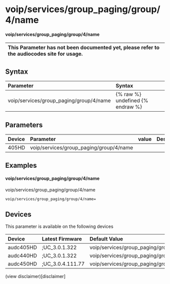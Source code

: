 ﻿---
description: voip/services/group_paging/group/4/name
search: false
---

# voip/services/group_paging/group/4/name

#### voip/services/group_paging/group/4/name


| This Parameter has not been documented yet, please refer to the audiocodes site for usage.  |
| :--- |

## Syntax
| Parameter | Syntax |
| :--- | :--- |
|voip/services/group_paging/group/4/name | {% raw %} undefined {% endraw %} |

## Parameters
|Device|Parameter|value|Description|
|:---|:---|:---|:---|
| 405HD | voip/services/group_paging/group/4/name |  |  |

## Examples
#### voip/services/group_paging/group/4/name

voip/services/group_paging/group/4/name

```
voip/services/group_paging/group/4/name=
```

## Devices
This parameter is available on the following devices

| Device | Latest Firmware | Default Value |
|:---|:---|:---|
| audc405HD | ;UC_3.0.1.322 | voip/services/group_paging/group/4/name= 
| audc440HD | ;UC_3.0.1.322 | voip/services/group_paging/group/4/name= 
| audc450HD | ;UC_3.0.4.111.77 | voip/services/group_paging/group/4/name= 

(view disclaimer)[disclaimer]
